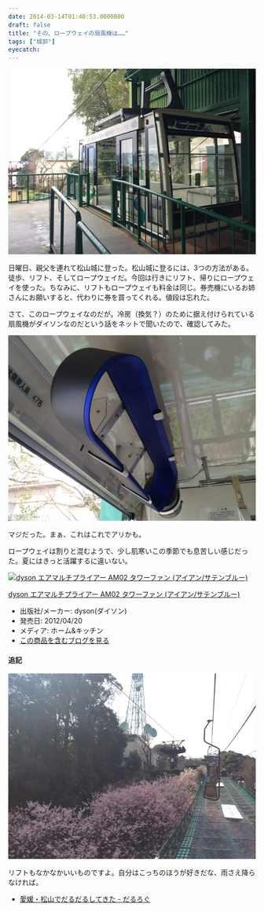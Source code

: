 ```yaml
---
date: 2014-03-14T01:40:53.0000000
draft: false
title: "その、ロープウェイの扇風機は……"
tags: ["城郭"]
eyecatch: 
---
```

<p><span itemscope itemtype="http://schema.org/Photograph"><img src="20140309151402.jpg" alt="f:id:daruyanagi:20140309151402j:plain" title="f:id:daruyanagi:20140309151402j:plain" class="hatena-fotolife" itemprop="image"></span></p><p>日曜日、親父を連れて松山城に登った。松山城に登るには、3つの方法がある。徒歩、リフト、そしてロープウェイだ。今回は行きにリフト、帰りにロープウェイを使った。ちなみに、リフトもロープウェイも料金は同じ。券売機にいるお姉さんにお願いすると、代わりに券を買ってくれる。値段は忘れた。</p><p>さて、このロープウェイなのだが。冷房（換気？）のために据え付けられている扇風機がダイソンなのだという話をネットで聞いたので、確認してみた。</p><p><span itemscope itemtype="http://schema.org/Photograph"><img src="20140309151742.jpg" alt="f:id:daruyanagi:20140309151742j:plain" title="f:id:daruyanagi:20140309151742j:plain" class="hatena-fotolife" itemprop="image"></span></p><p>マジだった。まぁ、これはこれでアリかも。</p><p>ロープウェイは割りと混むようで、少し肌寒いこの季節でも息苦しい感じだった。夏にはきっと活躍するに違いない。</p><p><div class="hatena-asin-detail"><a href="http://www.amazon.co.jp/exec/obidos/ASIN/B007OQOWJI/bestylesnet-22/"><img src="https://images-fe.ssl-images-amazon.com/images/I/31mvlfJTGvL._SL160_.jpg" class="hatena-asin-detail-image" alt="dyson エアマルチプライアー AM02 タワーファン (アイアン/サテンブルー)" title="dyson エアマルチプライアー AM02 タワーファン (アイアン/サテンブルー)"></a><div class="hatena-asin-detail-info"><p class="hatena-asin-detail-title"><a href="http://www.amazon.co.jp/exec/obidos/ASIN/B007OQOWJI/bestylesnet-22/">dyson エアマルチプライアー AM02 タワーファン (アイアン/サテンブルー)</a></p><ul><li><span class="hatena-asin-detail-label">出版社/メーカー:</span> dyson(ダイソン)</li><li><span class="hatena-asin-detail-label">発売日:</span> 2012/04/20</li><li><span class="hatena-asin-detail-label">メディア:</span> ホーム&キッチン</li><li><a href="http://d.hatena.ne.jp/asin/B007OQOWJI/bestylesnet-22" target="_blank">この商品を含むブログを見る</a></li></ul></div><div class="hatena-asin-detail-foot"></div></div></p>

<div class="section">
<h4>追記</h4>
<p><span itemscope itemtype="http://schema.org/Photograph"><img src="20140309141033.jpg" alt="f:id:daruyanagi:20140309141033j:plain" title="f:id:daruyanagi:20140309141033j:plain" class="hatena-fotolife" itemprop="image"></span></p><p>リフトもなかなかいいものですよ。自分はこっちのほうが好きだな、雨さえ降らなければ。</p>

<ul>
<li><a href="https://blog.daruyanagi.jp/entry/2012/04/03/015810">&#x611B;&#x5A9B;&#x30FB;&#x677E;&#x5C71;&#x3067;&#x3060;&#x308B;&#x3060;&#x308B;&#x3057;&#x3066;&#x304D;&#x305F; - &#x3060;&#x308B;&#x308D;&#x3050;</a></li>
</ul>
</div>